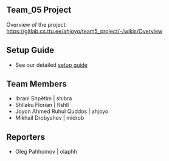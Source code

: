 ## Team_05 Project

Overview of the project:
https://gitlab.cs.ttu.ee/ahjoyo/team5_project/-/wikis/Overview


## Setup Guide

- See our detailed [setup guide](https://gitlab.cs.ttu.ee/ahjoyo/team5_project/-/wikis/Setup-Guide)

## Team Members 

- Ibrani Shpëtim | shibra
- Shllaku Florian | flshll 
- Joyon Ahmed Ruhul Quddos | ahjoyo 
- Mikhail Drobyshev | midrob

## Reporters

- Oleg Pahhomov | olaphh
